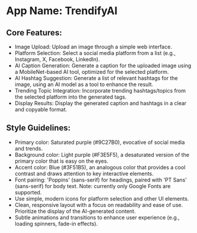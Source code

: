 # **App Name**: TrendifyAI

## Core Features:

- Image Upload: Upload an image through a simple web interface.
- Platform Selection: Select a social media platform from a list (e.g., Instagram, X, Facebook, LinkedIn).
- AI Caption Generation: Generate a caption for the uploaded image using a MobileNet-based AI tool, optimized for the selected platform.
- AI Hashtag Suggestion: Generate a list of relevant hashtags for the image, using an AI model as a tool to enhance the result.
- Trending Topic Integration: Incorporate trending hashtags/topics from the selected platform into the generated tags.
- Display Results: Display the generated caption and hashtags in a clear and copyable format.

## Style Guidelines:

- Primary color: Saturated purple (#9C27B0), evocative of social media and trends.
- Background color: Light purple (#F3E5F5), a desaturated version of the primary color that is easy on the eyes.
- Accent color: Blue (#3F51B5), an analogous color that provides a cool contrast and draws attention to key interactive elements.
- Font pairing: 'Poppins' (sans-serif) for headings, paired with 'PT Sans' (sans-serif) for body text. Note: currently only Google Fonts are supported.
- Use simple, modern icons for platform selection and other UI elements.
- Clean, responsive layout with a focus on readability and ease of use. Prioritize the display of the AI-generated content.
- Subtle animations and transitions to enhance user experience (e.g., loading spinners, fade-in effects).